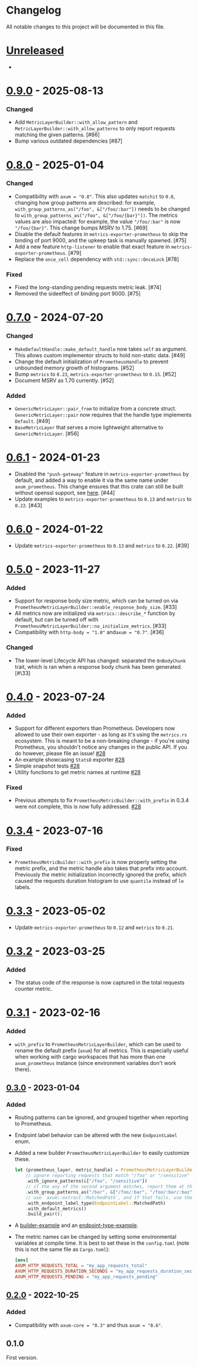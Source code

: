 # Changelog

All notable changes to this project will be documented in this file.

# [Unreleased]

-

# [0.9.0] - 2025-08-13

### Changed
- Add `MetricLayerBuilder::with_allow_pattern` and `MetricLayerBuilder::with_allow_patterns` to only report requests matching the given patterns. [\#86]
- Bump various outdated dependencies [\#87]

# [0.8.0] - 2025-01-04

### Changed

- Compatibility with `axum = "0.8"`. This also updates `matchit` to `0.8`, changing how group patterns are described:
  for example, `with_group_patterns_as("/foo", &["/foo/:bar"])` needs to be changed to `with_group_patterns_as("/foo", &["/foo/{bar}"])`.
  The metrics values are also impacted: for example, the value `"/foo/:bar"` is now `"/foo/{bar}"`.
  This change bumps MSRV to 1.75. [\#69]
- Disable the default features in `metrics-exporter-prometheus` to skip the binding of port 9000, and the upkeep task is manually spawned. [\#75]
- Add a new feature `http-listener` to enable that exact feature in `metrics-exporter-prometheus`. [\#79]
- Replace the `once_cell` dependency with `std::sync::OnceLock` [\#78]

### Fixed

- Fixed the long-standing pending requests metric leak. [\#74]
- Removed the sideeffect of binding port 9000. [\#75]

# [0.7.0] - 2024-07-20

### Changed

- `MakeDefaultHandle::make_default_handle` now takes `self` as argument. This allows custom implementor structs to hold non-static data. [\#49]
- Change the default initialization of `PrometheusHandle` to prevent unbounded memory growth of histograms. [\#52]
- Bump `metrics` to `0.23`, `metrics-exporter-prometheus` to `0.15`. [\#52]
- Document MSRV as 1.70 currently. [\#52]

### Added

- `GenericMetricLayer::pair_from` to initialize from a concrete struct. `GenericMetricLayer::pair` now requires that the handle type implements `Default`. [\#49]
- `BaseMetricLayer` that serves a more lightweight alternative to `GenericMetricLayer`. [\#56]

# [0.6.1] - 2024-01-23

- Disabled the `"push-gateway"` feature in `metrics-exporter-prometheus` by default, and added a way to enable it via
  the same name under `axum_prometheus`. This change ensures that this crate can still be built without openssl support, see [here](https://github.com/Ptrskay3/axum-prometheus/issues/42). [\#44]
- Update examples to `metrics-exporter-prometheus` to `0.13` and `metrics` to `0.22`. [\#43]


# [0.6.0] - 2024-01-22

- Update `metrics-exporter-prometheus` to `0.13` and `metrics` to `0.22`. [\#39]

# [0.5.0] - 2023-11-27

### Added

- Support for response body size metric, which can be turned on via `PrometheusMetricLayerBuilder::enable_response_body_size`. [\#33]
- All metrics now are initialized via `metrics::describe_*` function by default, but can be turned off with `PrometheusMetricLayerBuilder::no_initialize_metrics`. [\#33]
- Compatibility with `http-body = "1.0"` and`axum = "0.7"`. [\#36]

### Changed

- The lower-level Lifecycle API has changed: separated the `OnBodyChunk` trait, which is ran when a response body chunk has been generated. [#\33]

# [0.4.0] - 2023-07-24

### Added

- Support for different exporters than Prometheus. Developers now allowed to use their own exporter - as long as it's using the `metrics.rs` ecosystem. This is meant to be a non-breaking change - if you're using Prometheus, you shouldn't notice any changes in the public API. If you do however, please file an issue! [\#28]
- An example showcasing `StatsD` exporter [\#28]
- Simple snapshot tests [\#28]
- Utility functions to get metric names at runtime [\#28]

### Fixed

- Previous attempts to fix `PrometheusMetricBuilder::with_prefix` in 0.3.4 were not complete, this is now fully addressed. [\#28]

# [0.3.4] - 2023-07-16

### Fixed

- `PrometheusMetricBuilder::with_prefix` is now properly setting the metric prefix, and the metric handle also takes that prefix into account.
  Previously the metric initialization incorrectly ignored the prefix, which caused the requests duration histogram to use `quantile` instead of `le` labels.

# [0.3.3] - 2023-05-02

- Update `metrics-exporter-prometheus` to `0.12` and `metrics` to `0.21`.

# [0.3.2] - 2023-03-25

### Added

- The status code of the response is now captured in the total requests counter metric.

# [0.3.1] - 2023-02-16

### Added

- `with_prefix` to `PrometheusMetricLayerBuilder`, which can be used to rename the default prefix (`axum`) for all metrics. This is especially useful when
  working with cargo workspaces that has more than one `axum_prometheus` instance (since environment variables don't work there).

## [0.3.0] - 2023-01-04

### Added

- Routing patterns can be ignored, and grouped together when reporting to Prometheus.
- Endpoint label behavior can be altered with the new `EndpointLabel` enum.
- Added a new builder `PrometheusMetricLayerBuilder` to easily customize these.

  ```rust
  let (prometheus_layer, metric_handle) = PrometheusMetricLayerBuilder::new()
      // ignore reporting requests that match "/foo" or "/sensitive"
      .with_ignore_patterns(&["/foo", "/sensitive"])
      // if the any of the second argument matches, report them at the `/bar` endpoint
      .with_group_patterns_as("/bar", &["/foo/:bar", "/foo/:bar/:baz"])
      // use `axum::extract::MatchedPath`, and if that fails, use the exact requested URI
      .with_endpoint_label_type(EndpointLabel::MatchedPath)
      .with_default_metrics()
      .build_pair();
  ```

- A [builder-example](examples/builder-example/) and an [endpoint-type-example](examples/endpoint-type-example/).

- The metric names can be changed by setting some environmental variables at compile time. It is best to set these in the `config.toml` (note this is not the same file as `Cargo.toml`):
  ```toml
  [env]
  AXUM_HTTP_REQUESTS_TOTAL = "my_app_requests_total"
  AXUM_HTTP_REQUESTS_DURATION_SECONDS = "my_app_requests_duration_seconds"
  AXUM_HTTP_REQUESTS_PENDING = "my_app_requests_pending"
  ```

## [0.2.0] - 2022-10-25

### Added

- Compatibility with `axum-core = "0.3"` and thus `axum = "0.6"`.

## 0.1.0

First version.

[unreleased]: https://github.com/Ptrskay3/axum-prometheus/compare/release/0.9.0..master
[0.2.0]: https://github.com/Ptrskay3/axum-prometheus/compare/9fb600d7d9ac2e6d38e6399119fc7ba7f25d5fe0...756dc67bf2baae2de406e012bdaa2334ce0fcdcb
[0.3.0]: https://github.com/Ptrskay3/axum-prometheus/compare/axum-0.6...release/0.3
[0.3.1]: https://github.com/Ptrskay3/axum-prometheus/compare/release/0.3...release/0.3.1
[0.3.2]: https://github.com/Ptrskay3/axum-prometheus/compare/release/0.3.1...release/0.3.2
[0.3.3]: https://github.com/Ptrskay3/axum-prometheus/compare/release/0.3.2...release/0.3.3
[0.3.4]: https://github.com/Ptrskay3/axum-prometheus/compare/release/0.3.3...release/0.3.4
[0.4.0]: https://github.com/Ptrskay3/axum-prometheus/compare/release/0.3.4...release/0.4.0
[0.5.0]: https://github.com/Ptrskay3/axum-prometheus/compare/release/0.4.0...release/0.5.0
[0.6.0]: https://github.com/Ptrskay3/axum-prometheus/compare/release/0.5.0...release/0.6.0
[0.6.1]: https://github.com/Ptrskay3/axum-prometheus/compare/release/0.6.0...release/0.6.1
[0.7.0]: https://github.com/Ptrskay3/axum-prometheus/compare/release/0.6.1...release/0.7.0
[0.8.0]: https://github.com/Ptrskay3/axum-prometheus/compare/release/0.7.0...release/0.8.0
[0.9.0]: https://github.com/Ptrskay3/axum-prometheus/compare/release/0.8.0...release/0.9.0
[\#28]: https://github.com/Ptrskay3/axum-prometheus/pull/28
